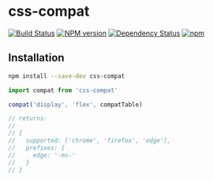css-compat
=====================
[![Build Status](https://travis-ci.org/amilajack/css-compat.svg?branch=master&maxAge=2592000)](https://travis-ci.org/amilajack/css-compat)
[![NPM version](https://badge.fury.io/js/css-compat.svg?maxAge=2592000)](http://badge.fury.io/js/css-compat)
[![Dependency Status](https://img.shields.io/david/amilajack/css-compat.svg?maxAge=2592000)](https://david-dm.org/amilajack/css-compat)
[![npm](https://img.shields.io/npm/dm/css-compat.svg?maxAge=2592000)](https://npm-stat.com/charts.html?package=css-compat)

## Installation
```bash
npm install --save-dev css-compat
```

```js
import compat from 'css-compat'

compat('display', 'flex', compatTable)

// returns:
//
// {
//   supported: ['chrome', 'firefox', 'edge'],
//   prefixes: {
//     edge: '-ms-'
//   }
// }
```

